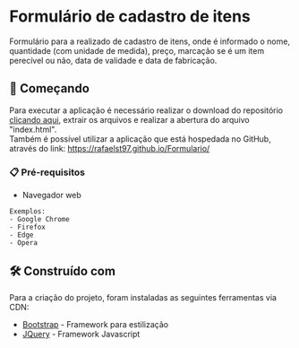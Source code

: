 # Formulário de cadastro de itens

Formulário para a realizado de cadastro de itens, onde é informado o nome, quantidade (com unidade de medida), preço, marcação se é um item perecível ou não, data de validade e data de fabricação.

## 🚀 Começando

Para executar a aplicação é necessário realizar o download do repositório <a href="https://github.com/rafaelst97/Formulario/archive/refs/heads/master.zip">
  clicando aqui</a>, extrair os arquivos e realizar a abertura do arquivo "index.html". <br>
Também é possível utilizar a aplicação que está hospedada no GitHub, através do link: https://rafaelst97.github.io/Formulario/

### 📋 Pré-requisitos

- Navegador web

```
Exemplos:
- Google Chrome
- Firefox
- Edge
- Opera
```

## 🛠️ Construído com

Para a criação do projeto, foram instaladas as seguintes ferramentas via CDN:

* [Bootstrap](https://getbootstrap.com/) - Framework para estilização
* [JQuery](https://jquery.com/) - Framework Javascript
